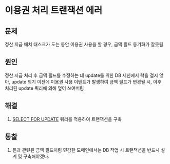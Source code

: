 # 이용권 처리 트랜잭션 에러

## 문제

정산 지급 배치 태스크가 도는 동안 이용권 사용을 할 경우, 금액 필드 동기화가 잘못됨

## 원인

정산 지급 처리 후 금액 필드를 수정하는 데 update를 위한 DB 세션에서 락을 걸지 않아, update 되기 이전에 이용권 사용 이벤트가 발생하여 금액 필드가 변경될 시, 이후 처리된 update 쿼리에 의해 덮어 쓰여버림

## 해결

1. [SELECT FOR UPDATE](https://github.com/HelloMinchan/TMI/blob/main/Back-End/MySQL/SELECT%20FOR%20UPDATE.md) 쿼리를 적용하여 트랜잭션을 구축

## 통찰

1. 돈과 관련된 금액 필드처럼 민감한 도메인에서는 DB 작업 시 트랜잭션을 반드시 설계 및 구축해야겠다.
